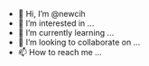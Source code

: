 - 👋 Hi, I’m @newcih
- 👀 I’m interested in ...
- 🌱 I’m currently learning ...
- 💞️ I’m looking to collaborate on ...
- 📫 How to reach me ...

<!---
newcih/newcih is a ✨ special ✨ repository because its `README.md` (this file) appears on your GitHub profile.
You can click the Preview link to take a look at your changes.
--->
